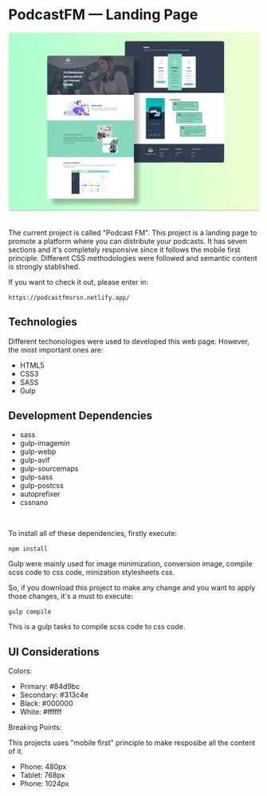 <h1>PodcastFM &mdash; Landing Page</h1>

<img src="./design/PodcastFM-coverpage.png" alt="PodcastFM-coverpage" width="700"/>
<br />
<br />

<p>The current project is called "Podcast FM". This project is a landing page to promote a platform where you can distribute your podcasts. It has seven sections and it's completely responsive since it follows the mobile first principle. Different CSS methodologies were followed and semantic content is strongly stablished.</p>

<p>If you want to check it out, please enter in: </p>

```
https://podcastfmsrsn.netlify.app/
```

<h2>Technologies</h2>

<p>Different techonologies were used to developed this web page. However, the most important ones are: </p>

<ul style="list-style: square;">
<li>HTML5</li>
<li>CSS3</li>
<li>SASS</li>
<li>Gulp</li>
</ul>

<h2>Development Dependencies</h2>
<ul>
<li>sass</li>
<li>gulp-imagemin</li>
<li>gulp-webp</li>
<li>gulp-avif</li>
<li>gulp-sourcemaps</li>
<li>gulp-sass</li>
<li>gulp-postcss</li>
<li>autoprefixer</li>
<li>cssnano</li>
</ul>
<br>

<p>To install all of these dependencies, firstly execute: </p>

```
npm install
```

<p>Gulp were mainly used for image minimization, conversion image, compile scss code to css code, minization stylesheets css.</p>

<p>So, if you download this project to make any change and you want to apply those changes, it's a must to execute: </p>

```
gulp compile 
```

<p>This is a gulp tasks to compile scss code to css code.</p>

## UI Considerations 

Colors: 
  * Primary: #84d9bc
  * Secondary: #313c4e
  * Black: #000000
  * White: #ffffff

Breaking Points:

This projects uses "mobile first" principle to make resposibe all the content of it. 

  * Phone: 480px
  * Tablet: 768px
  * Phone: 1024px